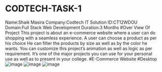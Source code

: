 # CODTECH-TASK-1
Name:Shaik Masira
Company:Codtech IT Solution
ID:CT12WDOU
Domain:Full Stack Web Development
Duration:3 Months
#Over View Of Project
This project is about an e-commerce website where a user can do shopping with a seamless experience. A user can choose a product as per his choice He can filter the products by size as well as by the color he wants. You can customize this project’s animation as well as logic as per requirement. It’s one of the major projects you can use for your personal use as well as to present in your college.
#E-Commerce Website
#Desktop
![image](https://github.com/user-attachments/assets/c8b13236-ce07-4f81-a280-189ed79e9fd7)
![image](https://github.com/user-attachments/assets/ce5072e5-fc7a-4f44-a39b-2ecb99f9abb5)
![image](https://github.com/user-attachments/assets/e72b081f-3096-4036-82da-3c3f77ebe326)







